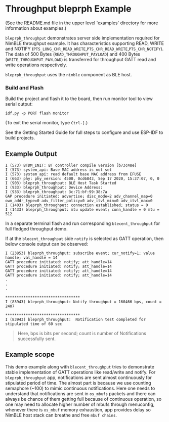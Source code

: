# Throughput bleprph Example

(See the README.md file in the upper level 'examples' directory for more information about examples.)

`bleprph_throughput` demonstrates server side implementation required for NimBLE throughput example. It has characteristics supporting READ, WRITE and NOTIFY (`PTS_LONG_CHR_READ_WRITE`,`PTS_CHR_READ_WRITE`,`PTS_CHR_NOTIFY`). The data of 500 Bytes (`READ_THROUGHPUT_PAYLOAD`) and 400 Bytes (`WRITE_THROUGHPUT_PAYLOAD`) is transferred for throughput GATT read and write operations respectively.

`bleprph_throughput` uses the `nimble` component as BLE host.

### Build and Flash

Build the project and flash it to the board, then run monitor tool to view serial output:

```
idf.py -p PORT flash monitor
```

(To exit the serial monitor, type ``Ctrl-]``.)

See the Getting Started Guide for full steps to configure and use ESP-IDF to build projects.

## Example Output

```
I (573) BTDM_INIT: BT controller compile version [b73c48e]
I (573) system_api: Base MAC address is not set
I (573) system_api: read default base MAC address from EFUSE
I (663) phy: phy_version: 4500, 0cd6843, Sep 17 2020, 15:37:07, 0, 0
I (903) bleprph_throughput: BLE Host Task Started
I (933) bleprph_throughput: Device Address:
I (933) bleprph_throughput: 3c:71:bf:99:38:7a
GAP procedure initiated: advertise; disc_mode=2 adv_channel_map=0 own_addr_type=0 adv_filter_policy=0 adv_itvl_min=0 adv_itvl_max=0
I (1403) bleprph_throughput: connection established; status = 0
I (1433) bleprph_throughput: mtu update event; conn_handle = 0 mtu = 512

```

In a separate terminal flash and run corresponding `blecent_throughput` for full fledged throughput demo.

If at the `blecent_throughput` side `notify` is selected as GATT operation, then below console output can be observed:

```
I (23853) bleprph_throughput: subscribe event; cur_notify=1; value handle; val_handle = 14
GATT procedure initiated: notify; att_handle=14
GATT procedure initiated: notify; att_handle=14
GATT procedure initiated: notify; att_handle=14
GATT procedure initiated: notify; att_handle=14
.
.
.

*********************************
I (83943) bleprph_throughput: Notify throughput = 160466 bps, count = 2407

*********************************
I (83943) bleprph_throughput:  Notification test completed for stipulated time of 60 sec

```

> Here, bps is bits per second; count is number of Notifications successfully sent.

## Example scope

This demo example along with `blecent_throughput` tries to demonstrate stable implementation of GATT operations like read/write and notify. For `bleprph_throughput` app, notifications are sent almost continuously for stipulated period of time. The almost part is because we use counting semaphore (~100) to mimic continuous notifications.  Here one needs to understand that notifications are sent in `os_mbufs` packets and there can always be chance of them getting full because of continuous operation, so one may need to allocate higher number of mbufs through menuconfig, whenever there is `os_mbuf` memory exhaustion, app provides delay so NimBLE host stack can breathe and free `mbuf chains`.

